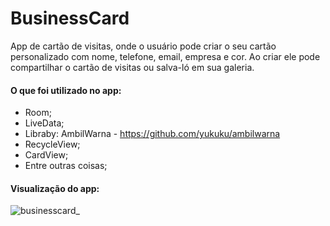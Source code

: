 # BusinessCard

  App de cartão de visitas, onde o usuário pode criar o seu cartão personalizado com nome, telefone, email, empresa e cor. Ao criar ele pode compartilhar o cartão
de visitas ou salva-ló em sua galeria.

#### O que foi utilizado no app:

 - Room;
 - LiveData;
 - Libraby: AmbilWarna - https://github.com/yukuku/ambilwarna
 - RecycleView;
 - CardView;
 - Entre outras coisas;


#### Visualização do app:
![businesscard_](https://user-images.githubusercontent.com/68929840/178832342-25b85272-f517-42da-9fb0-2e6e1b5204b5.gif)
